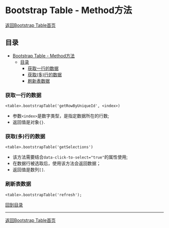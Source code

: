 # Bootstrap Table - Method方法

[返回Bootstrap Table首页](../bootstrap_table_index.md)

## 目录

- [Bootstrap Table - Method方法](#bootstrap-table---method方法)
  - [目录](#目录)
    - [获取一行的数据](#获取一行的数据)
    - [获取(多)行的数据](#获取多行的数据)
    - [刷新表数据](#刷新表数据)
 
### 获取一行的数据

`<table>.bootstrapTable('getRowByUniqueId', <index>)`

- 参数`<index>`是数字类型，是指定数据所在的行数;
- 返回值是对象`{}`.

### 获取(多)行的数据

`<table>.bootstrapTable('getSelections')`

- 该方法需要结合`data-click-to-select="true"`的属性使用;
- 在数据行被选取后，使用该方法会返回数据；
- 返回值是数列`[]`.

### 刷新表数据

`<table>.bootstrapTable('refresh');`


[回到目录](#目录)

***

[返回Bootstrap Table首页](../bootstrap_table_index.md)
